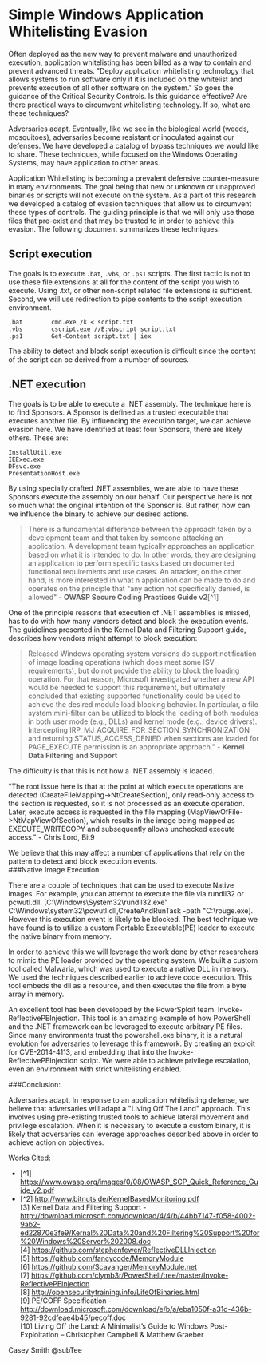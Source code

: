 # Simple Windows Application Whitelisting Evasion

Often deployed as the new way to prevent malware and unauthorized execution, application whitelisting has been billed as a way to contain and prevent advanced threats. "Deploy application whitelisting technology that allows systems to run software only if it is included on the whitelist and prevents execution of all other software on the system." So goes the guidance of the Critical Security Controls. Is this guidance effective? Are there practical ways to circumvent whitelisting technology. If so, what are these techniques?  

Adversaries adapt. Eventually, like we see in the biological world (weeds, mosquitoes), adversaries become resistant or inoculated against our defenses. We have developed a catalog of bypass techniques we would like to share. These techniques, while focused on the Windows Operating Systems, may have application to other areas.  

Application Whitelisting is becoming a prevalent defensive counter-measure in many environments.  The goal being that new or unknown or unapproved binaries or scripts will not execute on the system.  As a part of this research we developed a catalog of evasion techniques that allow us to circumvent these types of controls.  The guiding principle is that we will only use those files that pre-exist and that may be trusted to in order to achieve this evasion.  The following document summarizes these techniques.

## Script execution

The goals is to execute `.bat`, `.vbs`, or `.ps1` scripts.  The first tactic is not to use these file extensions at all for the content of the script you wish to execute. Using .txt, or other non-script related file extensions is sufficient.  Second, we will use redirection to pipe contents to the script execution environment.
 
    .bat        cmd.exe /k < script.txt  
    .vbs		cscript.exe //E:vbscript script.txt  
    .ps1		Get-Content script.txt | iex  

The ability to detect and block script execution is difficult since the content of the script can be derived from a number of sources.

## .NET execution

The goals is to be able to execute a .NET assembly. The technique here is to find Sponsors. A Sponsor is defined as a trusted executable that executes another file. By influencing the execution target, we can achieve evasion here. We have identified at least four Sponsors, there are likely others. These are:

    InstallUtil.exe
    IEExec.exe
    DFsvc.exe
    PresentationHost.exe

By using specially crafted .NET assemblies, we are able to have these Sponsors execute the assembly on our behalf.  Our perspective here is not so much what the original intention of the Sponsor is.  But rather, how can we influence the binary to achieve our desired actions.  

> There is a fundamental difference between the approach taken by a development team and that taken by someone attacking an application. A development team typically approaches an application based on what it is intended to do. In other words, they are designing an application to perform specific tasks based on documented functional requirements and use cases. An attacker, on the other hand, is more interested in what n application can be made to do and operates on the principle that "any action not specifically denied, is allowed" - **OWASP Secure Coding Practices Guide v2**[^1]

One of the principle reasons that execution of .NET assemblies is missed, has to do with how many vendors detect and block the execution events. The guidelines presented in the Kernel Data and Filtering Support guide, describes how vendors might attempt to block execution:  

> Released Windows operating system versions do support notification of image loading operations (which does meet some ISV requirements), but do not provide the ability to block the loading operation.  For that reason, Microsoft investigated whether a new API would be needed to support this requirement, but ultimately concluded that existing supported functionality could be used to achieve the desired module load blocking behavior.  In particular, a file system mini-filter can be utilized to block the loading of both modules in both user mode (e.g., DLLs) and kernel mode (e.g., device drivers).  Intercepting IRP_MJ_ACQUIRE_FOR_SECTION_SYNCHRONIZATION and returning STATUS_ACCESS_DENIED when sections are loaded for PAGE_EXECUTE permission is an appropriate approach." - **Kernel Data Filtering and Support**

The difficulty is that this is not how a .NET assembly is loaded.  

"The root issue here is that at the point at which execute operations are detected (CreateFileMapping->NtCreateSection), only read-only access to the section is requested, so it is not processed as an execute operation.  Later, execute access is requested in the file mapping (MapViewOfFile->NtMapViewOfSection), which results in the image being mapped as EXECUTE_WRITECOPY and subsequently allows unchecked execute access." - Chris Lord, Bit9  

We believe that this may affect a number of applications that rely on the pattern to detect and block execution events.    
###Native Image Execution:

There are a couple of techniques that can be used to execute Native images.  For example, you can attempt to execute the file via rundll32 or pcwutl.dll.
[C:\Windows\System32\rundll32.exe" C:\Windows\system32\pcwutl.dll,CreateAndRunTask -path "C:\rouge.exe].  However this execution event is likely to be blocked. The best technique we have found is to utilize a custom Portable Executable(PE) loader to execute the native binary from memory.  

In order to achieve this we will leverage the work done by other researchers to mimic the PE loader provided by the operating system. 
We built a custom tool called Malwaria, which was used to execute a native DLL in memory.  We used the techniques described earlier to achieve code execution.  This tool embeds the dll as a resource, and then executes the file from a byte array in memory. 

An excellent tool has been developed by the PowerSploit team.  Invoke-ReflectivePEInjection.  This tool is an amazing example of how PowerShell and the .NET framework can be leveraged to execute arbitrary PE files.  Since many environments trust the powershell.exe binary, it is a natural evolution for adversaries to leverage this framework.  By creating an exploit for CVE-2014-4113, and embedding that into the Invoke-ReflectivePEInjection script.  We were able to achieve privilege escalation, even an environment with strict whitelisting enabled.  

###Conclusion:

Adversaries adapt.  In response to an application whitelisting defense, we believe that adversaries will adapt a "Living Off The Land" approach.  This involves using pre-existing trusted tools to achieve lateral movement and privilege escalation.  When it is necessary to execute a custom binary, it is likely that adversaries can leverage approaches described above in order to achieve action on objectives.



Works Cited:  
* [^1] https://www.owasp.org/images/0/08/OWASP_SCP_Quick_Reference_Guide_v2.pdf  
* [^2] http://www.bitnuts.de/KernelBasedMonitoring.pdf  
[3] Kernel Data and Filtering Support   -http://download.microsoft.com/download/4/4/b/44bb7147-f058-4002-9ab2-ed22870e3fe9/Kernal%20Data%20and%20Filtering%20Support%20for%20Windows%20Server%202008.doc  
[4] https://github.com/stephenfewer/ReflectiveDLLInjection  
[5] https://github.com/fancycode/MemoryModule  
[6] https://github.com/Scavanger/MemoryModule.net  
[7] https://github.com/clymb3r/PowerShell/tree/master/Invoke-ReflectivePEInjection  
[8] http://opensecuritytraining.info/LifeOfBinaries.html  
[9] PE/COFF Specification - http://download.microsoft.com/download/e/b/a/eba1050f-a31d-436b-9281-92cdfeae4b45/pecoff.doc  
[10] Living Off the Land: A Minimalist’s Guide to Windows Post-Exploitation – Christopher Campbell & Matthew Graeber  

Casey Smith @subTee

